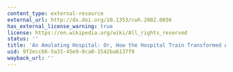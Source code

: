 ```yaml
---
content_type: external-resource
external_url: http://dx.doi.org/10.1353/cwh.2002.0036
has_external_license_warning: true
license: https://en.wikipedia.org/wiki/All_rights_reserved
status: ''
title: 'An Amulating Hospital: Or, How the Hospital Train Transformed Army Medicine'
uid: 9f2ecc66-5a31-45e9-8ca0-1542ba6137f9
wayback_url: ''
---
```


